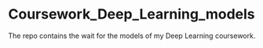 # Coursework_Deep_Learning_models
The repo contains the wait for the models of my Deep Learning coursework.
